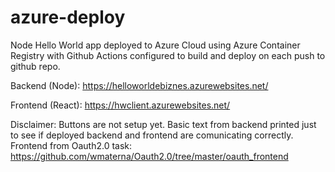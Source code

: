 # azure-deploy

Node Hello World app deployed to Azure Cloud using Azure Container Registry with Github Actions configured to build and deploy on each push to github repo.

Backend (Node):
https://helloworldebiznes.azurewebsites.net/

Frontend (React):
https://hwclient.azurewebsites.net/

Disclaimer: Buttons are not setup yet. Basic text from backend printed just to see if deployed backend and frontend are comunicating correctly. 
Frontend from Oauth2.0 task: https://github.com/wmaterna/Oauth2.0/tree/master/oauth_frontend
